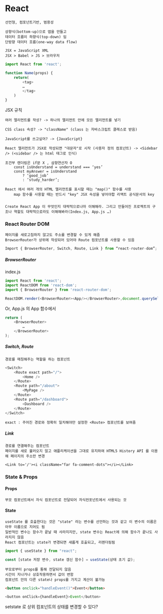 # React

	선언형, 컴포넌트기반, 범용성

	상향식(bottom-up)으로 앱을 만들고
	데이터 흐름이 하향식(top-down) 임
	단방향 데이터 흐름(one-way data flow)

	JSX = JavaScript XML
	JSX > Babel > JS > 브라우저

```javascript
import React from 'react';

function Name(props) {
	return(
		<tag>
		…
		</tag>
	)
}
```

JSX 규칙

	여러 엘리먼트를 작성? -> 하나의 엘리먼트 안에 모든 엘리먼트를 넣기

	CSS class 속성? -> "className" (class 는 자바스크립트 클래스로 받음)

	JavaScript를 쓰고싶어? -> {JavaScript}

	React 엘리먼트가 JSX로 작성되면 "대문자"로 시작 (사용자 정의 컴포넌트) -> <Sidebar /> (<sidebar /> 는 html 태그로 인식)

	조건부 렌더링은 if문 X , 삼항연산자 O
		const isUnderstand = understand === ‘yes’
		const myAnswer = isUnderstand
			? ‘good_job’
			: ’study_harder’;

	React 에서 여러 개의 HTML 엘리먼트를 표시할 때는 "map()" 함수를 사용
		map 함수를 사용할 때는 반드시 "key" JSX 속성을 넣어야합 리액트 공식문서의 key





###
	Create React App 이 무엇인지 대략적으로나마 이해해라. 그리고 만들어진 프로젝트의 구조나 역할도 대략적으로라도 이해해봐라(Index.js, App.js …)




### React Router DOM
	
	페이지를 새로고침하지 않고도 주소를 변경할 수 있게 해줌
	BrowserRouter가 상위에 작성되어 있어야 Route 컴포넌트를 사용할 수 있음

```javascript
Import { BrowserRouter, Switch, Route, Link } from “react-router-dom”;
```


##### BrowserRouter

index.js

```javascript
import React from 'react';
import ReactDOM from 'react-dom';
import { BrowserRouter } from 'react-router-dom';

ReactDOM.render(<BrowserRouter><App/></BrowserRouter>,document.querySelector('#root'));
```
Or, App.js 의 App 함수에서

```javascript
return (
	<BrowserRouter>
		…
	</BrowserRouter>
);
```


##### Switch, Route

	경로를 매칭해주는 역할을 하는 컴포넌트

```javascript
<Switch>
	<Route exact path="/">
		<Home />
	</Route>
	<Route path="/about">
		<MyPage />
	</Route>
	<Route path="/dashboard">
		<Dashboard />
	</Route>
</Switch>
```

	exact : 주어진 경로와 정확히 일치해야만 설정한 <Route> 컴포넌트를 보여줌



##### Link

	경로를 연결해주는 컴포넌트
	페이지를 새로 불러오지 않고 애플리케이션을 그대로 유지하여 HTML5 History API 를 이용해 페이지의 주소만 변경

```
<Link to='/'><i className="far fa-comment-dots"></i></Link>
```




### State & Props




#### Props

	부모 컴포넌트에서 자식 컴포넌트로 전달되어 자식컨포넌트에서 사용되는 것



#### State

	useState 를 호출한다는 것은 "state" 라는 변수를 선언하는 것과 같고 이 변수의 이름은 아무 이름으로 지어도 됨
	일반적인 변수는 함수가 끝날 때 사라지지만, state 변수는 React에 의해 함수가 끝나도 사라지지 않음
	React 컴포넌트는 state가 변경되면 새롭게 호출되고, 리렌더링됨

```javascript
import { useState } from "react";

const [state 저장 변수, state 갱신 함수] = useState(상태 초기 값);
```

	부모로부터 props를 통해 전달되지 않음
	시간이 지나거나 상호작용하면서 값이 변함
	컴포넌트 안의 다른 state나 props를 가지고 계산이 불가능


```html
<button onclick="handleEvent()">Event</button>
```

```javascript
<button onClick={handleEvent}>Event</button>
```


setstate 로 상위 컴포넌트의 상태를 변경할 수 있다?



